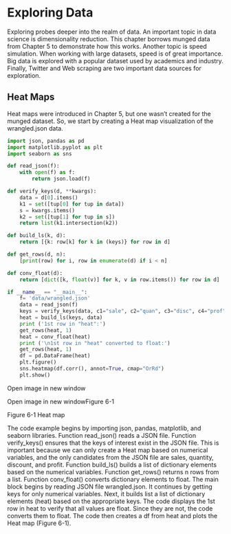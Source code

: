 <!--
https://link-springer-com.ezproxy.unal.edu.co/chapter/10.1007/978-1-4842-3597-3_6
-->

# Exploring Data

Exploring probes deeper into the realm of data. An important topic in data science is dimensionality reduction. This chapter borrows munged data from Chapter  5 to demonstrate how this works. Another topic is speed simulation. When working with large datasets, speed is of great importance. Big data is explored with a popular dataset used by academics and industry. Finally, Twitter and Web scraping are two important data sources for exploration.

## Heat Maps

Heat maps were introduced in Chapter  5, but one wasn’t created for the munged dataset. So, we start by creating a Heat map visualization of the wrangled.json data.

```python
import json, pandas as pd
import matplotlib.pyplot as plt
import seaborn as sns

def read_json(f):
    with open(f) as f:
        return json.load(f)

def verify_keys(d, **kwargs):
    data = d[0].items()
    k1 = set([tup[0] for tup in data])
    s = kwargs.items()
    k2 = set([tup[1] for tup in s])
    return list(k1.intersection(k2))

def build_ls(k, d):
    return [{k: row[k] for k in (keys)} for row in d]

def get_rows(d, n):
    [print(row) for i, row in enumerate(d) if i < n]

def conv_float(d):
    return [dict([k, float(v)] for k, v in row.items()) for row in d]

if __name__ == "__main__":
    f= 'data/wrangled.json'
    data = read_json(f)
    keys = verify_keys(data, c1="sale", c2="quan", c3="disc", c4="prof")
    heat = build_ls(keys, data)
    print ('1st row in "heat":')
    get_rows(heat, 1)
    heat = conv_float(heat)
    print ('\n1st row in "heat" converted to float:')
    get_rows(heat, 1)
    df = pd.DataFrame(heat)
    plt.figure()
    sns.heatmap(df.corr(), annot=True, cmap="OrRd")
    plt.show()
```

Open image in new window

Open image in new windowFigure 6-1

Figure 6-1 Heat map

The code example begins by importing json, pandas, matplotlib, and seaborn libraries. Function read_json() reads a JSON file. Function verify_keys() ensures that the keys of interest exist in the JSON file. This is important because we can only create a Heat map based on numerical variables, and the only candidates from the JSON file are sales, quantity, discount, and profit. Function build_ls() builds a list of dictionary elements based on the numerical variables. Function get_rows() returns n rows from a list. Function conv_float() converts dictionary elements to float. The main block begins by reading JSON file wrangled.json. It continues by getting keys for only numerical variables. Next, it builds list a list of dictionary elements (heat) based on the appropriate keys. The code displays the 1st row in heat to verify that all values are float. Since they are not, the code converts them to float. The code then creates a df from heat and plots the Heat map (Figure 6-1).

